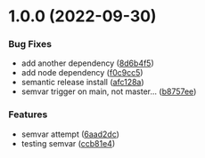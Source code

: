 # 1.0.0 (2022-09-30)


### Bug Fixes

* add another dependency ([8d6b4f5](https://github.com/sradc/semvar-test/commit/8d6b4f58629af742d8c8d28fbd8c92111a06cb65))
* add node dependency ([f0c9cc5](https://github.com/sradc/semvar-test/commit/f0c9cc5c16305cdec934f4cd873d29338e129a52))
* semantic release install ([afc128a](https://github.com/sradc/semvar-test/commit/afc128abaf6ef95abf568f80c806a6b1c8533cc7))
* semvar trigger on main, not master... ([b8757ee](https://github.com/sradc/semvar-test/commit/b8757ee330bf8012e61dcaeebd0f63b4ef3bcf13))


### Features

* semvar attempt ([6aad2dc](https://github.com/sradc/semvar-test/commit/6aad2dc1e57d22ff0d53768153adcc2f96984604))
* testing semvar ([ccb81e4](https://github.com/sradc/semvar-test/commit/ccb81e4a15b08cd7e5541bb6fc954a956984d904))
